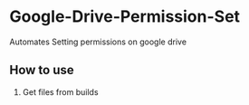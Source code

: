 # Google-Drive-Permission-Set
Automates Setting permissions on google drive
## How to use
1) Get files from builds